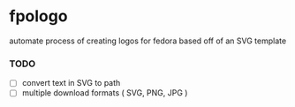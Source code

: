 # fpologo
automate process of creating logos for fedora based off of an SVG template

### TODO

- [ ] convert text in SVG to path
- [ ] multiple download formats ( SVG, PNG, JPG )
